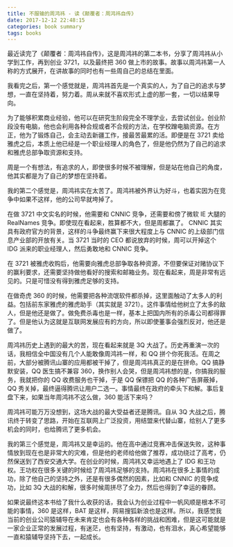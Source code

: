 ```yaml
---
title: 不服输的周鸿祎 - 读《颠覆者：周鸿祎自传》
date: 2017-12-12 22:48:15
categories: book summary
tags: books
---
```


最近读完了《颠覆者：周鸿祎自传》，这是周鸿祎的第二本书，分享了周鸿祎从小学到工作，再到创业 3721，以及最终把 360 做上市的故事。故事以周鸿祎第一人称的方式展开，在讲故事的同时也有一些周自己的总结在里面。

我看完之后，第一个感觉就是，周鸿祎首先是一个真实的人，为了自己的追求与梦想，一直在坚持着，努力着。周从来就不喜欢形式上虚的那一套，一切以结果导向。

为了能够积累商业经验，他可以在研究生阶段完全不理学业，去尝试创业。创业阶段没有电脑，他也会利用各种合规或者不合规的方法，在学校蹭电脑资源。在方正，他为了锻炼自己，会主动去新疆工作，接最苦最累的活。即便是在 3721 卖给雅虎之后，本质上他已经是一个职业经理人的角色了，但是他仍然为了自己的追求和雅虎总部争取资源和支持。

周是一个有想法，有追求的人，即使很多时候不被理解，但是站在他自己的角度，他其实都是为了自己的梦想在坚持着。

我的第二个感觉是，周鸿祎实在太苦了。周鸿祎被外界认为好斗，也着实因为在竞争中如果不这样，他的公司早就垮掉了。

在做 3721 中文实名的时候，他需要和 CNNIC 竞争，还需要和傍了微软 IE 大腿的 RealNames 竞争。即使现在看起来，胜算都不大，但是周都赢了。 CNNIC 其实具有政府官方的背景，这样的斗争最终赢下来很大程度上与 CNNIC 的上级部门信息产业部的开放有关。当 3721 当时的 CEO 都说放弃的时候，周可以开掉这个 IDG 派来的职业经理人，然后勇敢地和 CNNIC 竞争。

在 3721 被雅虎收购后，他需要向雅虎总部争取各种资源，不但要保证对赌协议下的赢利要求，还需要坚持做他看好的搜索和邮箱业务。现在看起来，周是非常有远见的。只是可惜没有得到雅虎足够的支持。

在做奇虎 360 的时候，他需要把各种流氓软件都杀掉，这里面触动了太多人的利益。包括前东家雅虎的雅虎助手（其实就是 3721）。这件事情给他树立了太多的敌人，但是他还是做了。做免费杀毒也是一样，基本上把国内所有的杀毒公司都得罪了。但是他认为这就是互联网发展应有的方向，所以即使董事会强烈反对，他还是做了。

周鸿祎历史上遇到的最大的苦，现在看起来就是 3Q 大战了。历史再重演一次的话，我相信全中国没有几个人能敢像周鸿祎一样，和 QQ 拼个你死我活。在周之前，大部分被腾讯山寨的应用都被干掉了，但是周鸿祎真正的是在拼命。QQ 搞静默安装，QQ 医生搞不兼容 360，换作别人会哭，但是周鸿祎想的是，你搞我的服务，我就把你的 QQ 收费服务也干掉，于是 QQ 保镖把 QQ 的各种广告屏蔽掉，QQ 秀关掉，最终逼得腾讯让用户二选一。事情最终在政府的牵头下和解。事后复盘下来，如果当年周鸿祎不这么做，360 能活下来吗？

周鸿祎可能万万没想到，这场大战的最大受益者还是腾讯。自从 3Q 大战之后，腾讯终于转变了思路，开始在互联网上广泛投资，用结盟来代替山寨，给别人了更多机会的同时，也给腾讯了更多机会。

我的第三个感觉是，周鸿祎又是幸运的。他在高中通过竞赛冲击保送失败，这种事情放到现在也是非常大的灾难，但是他的老师给他做了推荐，成功绕过了高考，仍然保送到了西安交通大学。在创业的时候，周鸿祎又幸运地遇上了 IDG 和王功权。王功权在很多关键的时候给了周鸿祎足够的支持。周鸿祎在很多上事情的成功，除了他自己的坚持之外，还是有很多偶然的因素，比如和 CNNIC 的竞争成功，比如 3Q 大战的和解，很多时候周拼尽了全力，然后也得到了幸运的眷顾。

如果说最终这本书给了我什么收获的话，我会认为创业过程中一帆风顺是根本不可能的事情，360 是这样，BAT 是这样，网易搜狐新浪也是这样。所以，我感觉我当前的创业公司猿辅导在未来肯定也会有各种各样的挑战和困难，但是这可能就是一家企业正常的发展过程，有迷茫，也有坚持，有激动，也有泪水，真心希望能够一直和猿辅导坚持下去，一起成长。